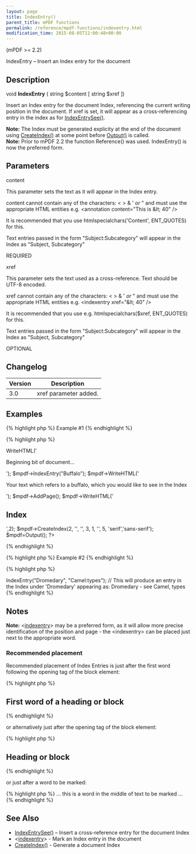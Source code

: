 ```yaml
---
layout: page
title: IndexEntry()
parent_title: mPDF functions
permalink: /reference/mpdf-functions/indexentry.html
modification_time: 2015-08-05T12:00:48+00:00
---
```




<p>(mPDF &gt;= 2.2)</p>
<p>IndexEntry – Insert an Index entry for the document</p>
<h2>Description</h2>
<p class="manual_block">void <b>IndexEntry</b> ( string <span class="parameter">$content</span> [ string <span class="parameter">$xref</span> ])</p>
<p>Insert an Index entry for the document Index, referencing the current writing position in the document. If <span class="parameter">xref</span> is set, it will appear as a cross-referencing entry in the index as for <a href="{{ "/reference/mpdf-functions/indexentrysee.html" | prepend: site.baseurl }}">IndexEntrySee()</a>.</p>

<div class="alert alert-info" role="alert"><strong>Note:</strong> The Index must be generated explicity at the end of the document using <a href="{{ "/reference/mpdf-functions/tocpagebreak.html" | prepend: site.baseurl }}">CreateIndex()</a> at some point before <a href="{{ "/reference/mpdf-functions/output.html" | prepend: site.baseurl }}">Output()</a> is called.</div>

<div class="alert alert-info" role="alert"><strong>Note:</strong> Prior to mPDF 2.2 the function Reference() was used. IndexEntry() is now the preferred form.</div>
<h2>Parameters</h2>
<p class="manual_param_dt"><span class="parameter">content</span></p>
<p class="manual_param_dd">This parameter sets the text as it will appear in the Index entry. 

<span class="parameter">content</span> cannot contain any of the characters: &lt; &gt; &amp; ' <i>or</i> " and must use the appropriate HTML entities e.g. &lt;annotation content="This is &amp;lt; 40" /&gt;

It is recommended that you use htmlspecialchars('Content', ENT_QUOTES) for this.

Text entries passed in the form "Subject:Subcategory" will appear in the Index as "Subject, Subcategory"

<span class="smallblock">REQUIRED</span></p>
<p class="manual_param_dt"><span class="parameter">xref</span></p>
<p class="manual_param_dd">This parameter sets the text used as a cross-reference. Text should be UTF-8 encoded.

<span class="parameter">xref</span> cannot contain any of the characters: &lt; &gt; &amp; ' <i>or</i> " and must use the appropriate HTML entities e.g. &lt;indexentry xref="&amp;lt; 40" /&gt;

It is recommended that you use e.g. htmlspecialchars($xref, ENT_QUOTES) for this.

Text entries passed in the form "Subject:Subcategory" will appear in the Index as "Subject, Subcategory"

<span class="smallblock">OPTIONAL</span></p>
<h2>Changelog</h2>
<table class="table"> <thead>
<tr> <th>Version</th><th>Description</th> </tr>
</thead> <tbody>
<tr>
<td>3.0</td>
<td><span class="parameter">xref</span> parameter added.</td>
</tr>
</tbody> </table>
<h2>Examples</h2>

{% highlight php %}
Example #1
{% endhighlight %}

{% highlight php %}
<?php

<?php

$mpdf=new mPDF();

$mpdf->WriteHTML('<p>Beginning bit of document...</p>');

$mpdf->IndexEntry("Buffalo");

$mpdf->WriteHTML('<p>Your text which refers to a buffalo, which you would like to see in the Index</p>');

$mpdf->AddPage();    

$mpdf->WriteHTML('<h2>Index</h2>',2);

$mpdf->CreateIndex(2, '', '', 3, 1, '', 5, 'serif','sans-serif');

$mpdf=Output();

?>
{% endhighlight %}

{% highlight php %}
Example #2
{% endhighlight %}

{% highlight php %}
<?php

$mpdf->IndexEntry("Dromedary", "Camel:types");

// This will produce an entry in the Index under 'Dromedary' appearing as:

Dromedary - see Camel, types
{% endhighlight %}

<h2>Notes</h2>

<div class="alert alert-info" role="alert"><strong>Note:</strong> &lt;<a href="{{ "/reference/html-control-tags/tocentry.html" | prepend: site.baseurl }}">indexentry</a>&gt; may be a preferred form, as it will allow more precise identification of the position and page - the &lt;indexentry&gt; can be placed just next to the appropriate word.</div>
<h3>Recommended placement</h3>
<p>Recommended placement of Index Entries is just after the first word following the opening tag of the block element:</p>

{% highlight php %}
<h2>First<indexentry... /> word of a heading or block</h2>
{% endhighlight %}

<p>or alternatively just after the opening tag of the block element:</p>

{% highlight php %}
<h2><indexentry... />Heading or block</h2>
{% endhighlight %}

<p>or just after a word to be marked:</p>

{% highlight php %}
... this is a word<indexentry... /> in the middle of text to be marked ...
{% endhighlight %}

<h2>See Also</h2>
<ul>
<li class="manual_boxlist"><a href="{{ "/reference/mpdf-functions/indexentrysee.html" | prepend: site.baseurl }}">IndexEntrySee()</a> – Insert a cross-reference entry for the document Index</li>
<li class="manual_boxlist">&lt;<a href="{{ "/reference/html-control-tags/tocentry.html" | prepend: site.baseurl }}">indexentry</a>&gt; - Mark an Index entry in the document </li>
<li class="manual_boxlist"><a href="{{ "/reference/mpdf-functions/tocpagebreak.html" | prepend: site.baseurl }}">CreateIndex()</a> - Generate a document Index</li>
</ul>
